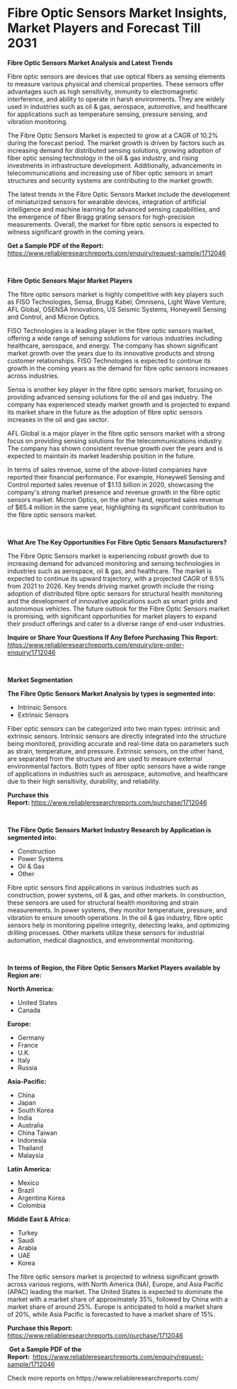 <p><h1>Fibre Optic Sensors Market Insights, Market Players and Forecast Till 2031</h1></p><p><strong>Fibre Optic Sensors Market Analysis and Latest Trends</strong></p>
<p><p>Fibre optic sensors are devices that use optical fibers as sensing elements to measure various physical and chemical properties. These sensors offer advantages such as high sensitivity, immunity to electromagnetic interference, and ability to operate in harsh environments. They are widely used in industries such as oil & gas, aerospace, automotive, and healthcare for applications such as temperature sensing, pressure sensing, and vibration monitoring.</p><p>The Fibre Optic Sensors Market is expected to grow at a CAGR of 10.2% during the forecast period. The market growth is driven by factors such as increasing demand for distributed sensing solutions, growing adoption of fiber optic sensing technology in the oil & gas industry, and rising investments in infrastructure development. Additionally, advancements in telecommunications and increasing use of fiber optic sensors in smart structures and security systems are contributing to the market growth.</p><p>The latest trends in the Fibre Optic Sensors Market include the development of miniaturized sensors for wearable devices, integration of artificial intelligence and machine learning for advanced sensing capabilities, and the emergence of fiber Bragg grating sensors for high-precision measurements. Overall, the market for fibre optic sensors is expected to witness significant growth in the coming years.</p></p>
<p><strong>Get a Sample PDF of the Report:&nbsp;</strong> <a href="https://www.reliableresearchreports.com/enquiry/request-sample/1712046">https://www.reliableresearchreports.com/enquiry/request-sample/1712046</a></p>
<p>&nbsp;</p>
<p><strong>Fibre Optic Sensors Major Market Players</strong></p>
<p><p>The fibre optic sensors market is highly competitive with key players such as FISO Technologies, Sensa, Brugg Kabel, Omnisens, Light Wave Venture, AFL Global, OSENSA Innovations, US Seismic Systems, Honeywell Sensing and Control, and Micron Optics. </p><p>FISO Technologies is a leading player in the fibre optic sensors market, offering a wide range of sensing solutions for various industries including healthcare, aerospace, and energy. The company has shown significant market growth over the years due to its innovative products and strong customer relationships. FISO Technologies is expected to continue its growth in the coming years as the demand for fibre optic sensors increases across industries.</p><p>Sensa is another key player in the fibre optic sensors market, focusing on providing advanced sensing solutions for the oil and gas industry. The company has experienced steady market growth and is projected to expand its market share in the future as the adoption of fibre optic sensors increases in the oil and gas sector.</p><p>AFL Global is a major player in the fibre optic sensors market with a strong focus on providing sensing solutions for the telecommunications industry. The company has shown consistent revenue growth over the years and is expected to maintain its market leadership position in the future.</p><p>In terms of sales revenue, some of the above-listed companies have reported their financial performance. For example, Honeywell Sensing and Control reported sales revenue of $1.13 billion in 2020, showcasing the company's strong market presence and revenue growth in the fibre optic sensors market. Micron Optics, on the other hand, reported sales revenue of $65.4 million in the same year, highlighting its significant contribution to the fibre optic sensors market.</p></p>
<p>&nbsp;</p>
<p><strong>What Are The Key Opportunities For Fibre Optic Sensors Manufacturers?</strong></p>
<p><p>The Fibre Optic Sensors market is experiencing robust growth due to increasing demand for advanced monitoring and sensing technologies in industries such as aerospace, oil & gas, and healthcare. The market is expected to continue its upward trajectory, with a projected CAGR of 9.5% from 2021 to 2026. Key trends driving market growth include the rising adoption of distributed fibre optic sensors for structural health monitoring and the development of innovative applications such as smart grids and autonomous vehicles. The future outlook for the Fibre Optic Sensors market is promising, with significant opportunities for market players to expand their product offerings and cater to a diverse range of end-user industries.</p></p>
<p><strong>Inquire or Share Your Questions If Any Before Purchasing This Report:</strong> <a href="https://www.reliableresearchreports.com/enquiry/pre-order-enquiry/1712046">https://www.reliableresearchreports.com/enquiry/pre-order-enquiry/1712046</a></p>
<p>&nbsp;</p>
<p><strong>Market Segmentation</strong></p>
<p><strong>The Fibre Optic Sensors Market Analysis by types is segmented into:</strong></p>
<p><ul><li>Intrinsic Sensors</li><li>Extrinsic Sensors</li></ul></p>
<p><p>Fiber optic sensors can be categorized into two main types: intrinsic and extrinsic sensors. Intrinsic sensors are directly integrated into the structure being monitored, providing accurate and real-time data on parameters such as strain, temperature, and pressure. Extrinsic sensors, on the other hand, are separated from the structure and are used to measure external environmental factors. Both types of fiber optic sensors have a wide range of applications in industries such as aerospace, automotive, and healthcare due to their high sensitivity, durability, and reliability.</p></p>
<p><strong>Purchase this Report:&nbsp;</strong><a href="https://www.reliableresearchreports.com/purchase/1712046">https://www.reliableresearchreports.com/purchase/1712046</a></p>
<p>&nbsp;</p>
<p><strong>The Fibre Optic Sensors Market Industry Research by Application is segmented into:</strong></p>
<p><ul><li>Construction</li><li>Power Systems</li><li>Oil & Gas</li><li>Other</li></ul></p>
<p><p>Fibre optic sensors find applications in various industries such as construction, power systems, oil & gas, and other markets. In construction, these sensors are used for structural health monitoring and strain measurements. In power systems, they monitor temperature, pressure, and vibration to ensure smooth operations. In the oil & gas industry, fibre optic sensors help in monitoring pipeline integrity, detecting leaks, and optimizing drilling processes. Other markets utilize these sensors for industrial automation, medical diagnostics, and environmental monitoring.</p></p>
<p>&nbsp;</p>
<p><strong>In terms of Region, the Fibre Optic Sensors Market Players available by Region are:</strong></p>
<p>
    <p> <strong> North America: </strong>
        <ul>
            <li>United States</li>
            <li>Canada</li>
        </ul>
        </p> 
    <p> <strong> Europe: </strong>
        <ul>
            <li>Germany</li>
            <li>France</li>
            <li>U.K.</li>
            <li>Italy</li>
            <li>Russia</li>
        </ul>
        </p> 
    <p> <strong> Asia-Pacific: </strong>
        <ul>
            <li>China</li>
            <li>Japan</li>
            <li>South Korea</li>
            <li>India</li>
            <li>Australia</li>
            <li>China Taiwan</li>
            <li>Indonesia</li>
            <li>Thailand</li>
            <li>Malaysia</li>
        </ul>
        </p> 
    <p> <strong> Latin America: </strong>
        <ul>
            <li>Mexico</li>
            <li>Brazil</li>
            <li>Argentina Korea</li>
            <li>Colombia</li>
        </ul>
        </p> 
    <p> <strong> Middle East & Africa: </strong>
        <ul>
            <li>Turkey</li>
            <li>Saudi</li>
            <li>Arabia</li>
            <li>UAE</li>
            <li>Korea</li>
        </ul>
    </p>
    </p>
<p><p>The fibre optic sensors market is projected to witness significant growth across various regions, with North America (NA), Europe, and Asia Pacific (APAC) leading the market. The United States is expected to dominate the market with a market share of approximately 35%, followed by China with a market share of around 25%. Europe is anticipated to hold a market share of 20%, while Asia Pacific is forecasted to have a market share of 15%.</p></p>
<p><strong>Purchase this Report: </strong><a href="https://www.reliableresearchreports.com/purchase/1712046">https://www.reliableresearchreports.com/purchase/1712046</a></p>
<p>&nbsp;<strong>Get a Sample PDF of the Report:&nbsp;&nbsp;</strong><a href="https://www.reliableresearchreports.com/enquiry/request-sample/1712046">https://www.reliableresearchreports.com/enquiry/request-sample/1712046</a></p>
<p><strong></strong></p>
<p>Check more reports on https://www.reliableresearchreports.com/</p>
